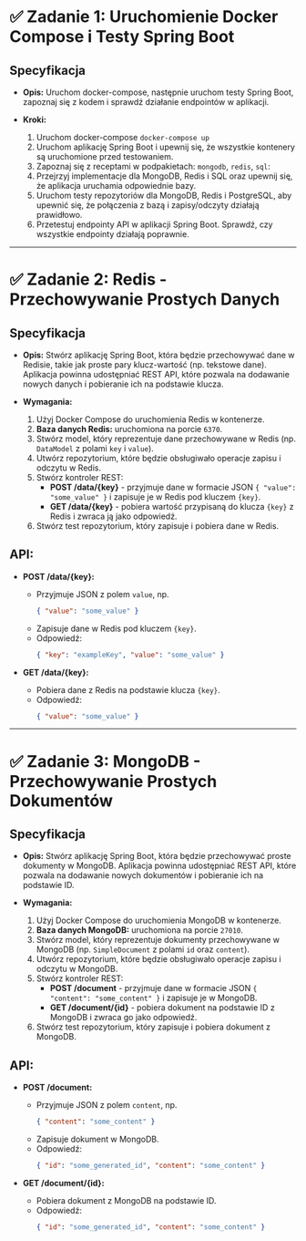 # ✅ Zadanie 1: **Uruchomienie Docker Compose i Testy Spring Boot**

## Specyfikacja

- **Opis:** Uruchom docker-compose,  następnie uruchom testy Spring Boot, zapoznaj się z kodem i sprawdź działanie endpointów w aplikacji.

- **Kroki:**
    1. Uruchom docker-compose
    ```docker-compose up```
    2. Uruchom aplikację Spring Boot i upewnij się, że wszystkie kontenery są uruchomione przed testowaniem.
    3. Zapoznaj się z receptami w podpakietach: `mongodb`, `redis`, `sql`:
    4. Przejrzyj implementacje dla MongoDB, Redis i SQL oraz upewnij się, że aplikacja uruchamia odpowiednie bazy.
    5. Uruchom testy repozytoriów dla MongoDB, Redis i PostgreSQL, aby upewnić się, że połączenia z bazą i zapisy/odczyty działają prawidłowo.
    6. Przetestuj endpointy API w aplikacji Spring Boot. Sprawdź, czy wszystkie endpointy działają poprawnie.

---

# ✅ Zadanie 2: **Redis - Przechowywanie Prostych Danych**

## Specyfikacja

- **Opis:** Stwórz aplikację Spring Boot, która będzie przechowywać dane w Redisie, takie jak proste pary klucz-wartość (np. tekstowe dane). Aplikacja powinna udostępniać REST API, które pozwala na dodawanie nowych danych i pobieranie ich na podstawie klucza.

- **Wymagania:**
    1. Użyj Docker Compose do uruchomienia Redis w kontenerze.
    2. **Baza danych Redis:** uruchomiona na porcie `6370`.
    3. Stwórz model, który reprezentuje dane przechowywane w Redis (np. `DataModel` z polami `key` i `value`).
    4. Utwórz repozytorium, które będzie obsługiwało operacje zapisu i odczytu w Redis.
    5. Stwórz kontroler REST:
        - **POST /data/{key}** - przyjmuje dane w formacie JSON `{ "value": "some_value" }` i zapisuje je w Redis pod kluczem `{key}`.
        - **GET /data/{key}** - pobiera wartość przypisaną do klucza `{key}` z Redis i zwraca ją jako odpowiedź.
    6. Stwórz test repozytorium, który zapisuje i pobiera dane w Redis.

## API:
- **POST /data/{key}:**
    - Przyjmuje JSON z polem `value`, np.
      ```json
      { "value": "some_value" }
      ```
    - Zapisuje dane w Redis pod kluczem `{key}`.
    - Odpowiedź:
      ```json
      { "key": "exampleKey", "value": "some_value" }
      ```

- **GET /data/{key}:**
    - Pobiera dane z Redis na podstawie klucza `{key}`.
    - Odpowiedź:
      ```json
      { "value": "some_value" }
      ```

---

# ✅ Zadanie 3: **MongoDB - Przechowywanie Prostych Dokumentów**

## Specyfikacja

- **Opis:** Stwórz aplikację Spring Boot, która będzie przechowywać proste dokumenty w MongoDB. Aplikacja powinna udostępniać REST API, które pozwala na dodawanie nowych dokumentów i pobieranie ich na podstawie ID.

- **Wymagania:**
    1. Użyj Docker Compose do uruchomienia MongoDB w kontenerze.
    2. **Baza danych MongoDB:** uruchomiona na porcie `27010`.
    3. Stwórz model, który reprezentuje dokumenty przechowywane w MongoDB (np. `SimpleDocument` z polami `id` oraz `content`).
    4. Utwórz repozytorium, które będzie obsługiwało operacje zapisu i odczytu w MongoDB.
    5. Stwórz kontroler REST:
        - **POST /document** - przyjmuje dane w formacie JSON `{ "content": "some_content" }` i zapisuje je w MongoDB.
        - **GET /document/{id}** - pobiera dokument na podstawie ID z MongoDB i zwraca go jako odpowiedź.
    6. Stwórz test repozytorium, który zapisuje i pobiera dokument z MongoDB.

##  API:
- **POST /document:**
    - Przyjmuje JSON z polem `content`, np.
      ```json
      { "content": "some_content" }
      ```
    - Zapisuje dokument w MongoDB.
    - Odpowiedź:
      ```json
      { "id": "some_generated_id", "content": "some_content" }
      ```

- **GET /document/{id}:**
    - Pobiera dokument z MongoDB na podstawie ID.
    - Odpowiedź:
      ```json
      { "id": "some_generated_id", "content": "some_content" }
      ```